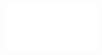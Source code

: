 ![Proposition 190. Our views sustained by the addresses to the Seven Churches.](Proposition%20190.%20Our%20views%20sustained%20by%20the%20addresses%20to%20the%20Seven%20Churches..md)
